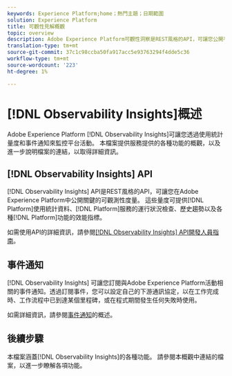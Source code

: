 ```yaml
---
keywords: Experience Platform;home；熱門主題；日期範圍
solution: Experience Platform
title: 可觀性見解概觀
topic: overview
description: Adobe Experience Platform可觀性洞察是REST風格的API，可讓您公開平台活動的關鍵指標。 這些量度可提供平台使用統計資料、平台服務狀況檢查、歷史趨勢以及各種平台功能效能指標的深入資訊。
translation-type: tm+mt
source-git-commit: 37c1c98ccba50fa917acc5e93763294f4dde5c36
workflow-type: tm+mt
source-wordcount: '223'
ht-degree: 1%

---
```



# [!DNL Observability Insights]概述

Adobe Experience Platform [!DNL Observability Insights]可讓您透過使用統計量度和事件通知來監控平台活動。 本檔案提供服務提供的各種功能的概觀，以及進一步說明檔案的連結，以取得詳細資訊。

## [!DNL Observability Insights] API

[!DNL Observability Insights] API是REST風格的API，可讓您在Adobe Experience Platform中公開關鍵的可觀測性度量。 這些量度可提供[!DNL Platform]使用統計資料、[!DNL Platform]服務的運行狀況檢查、歷史趨勢以及各種[!DNL Platform]功能的效能指標。

如需使用API的詳細資訊，請參閱[[!DNL Observability Insights] API開發人員指南](./api/overview.md)。

## 事件通知

[!DNL Observability Insights] 可讓您訂閱與Adobe Experience Platform活動相關的事件通知。透過訂閱事件，您可以設定自己的下游通訊協定，以在工作完成時、工作流程中已到達某個里程碑，或在程式期間發生任何失敗時使用。

如需詳細資訊，請參閱[事件通知](./notifications/overview.md)的概述。

## 後續步驟

本檔案涵蓋[!DNL Observability Insights]的各種功能。 請參閱本概觀中連結的檔案，以進一步瞭解各項功能。